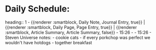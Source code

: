 # Daily Schedule:
heading:: 1
	- {{renderer :smartblock, Daily Note, Journal Entry, true}} | {{renderer :smartblock, Daily Page, Page Entry, true}} | {{renderer :smartblock, Article Summary, Article Summary, false}}
	- 15:26
		-
	- 15:26
		- Steven Universe notes:
			- cookie cats
			- if every porkchop was perfect we wouldn't have hotdogs
			- together breakfast